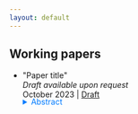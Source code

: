 ```yaml
---
layout: default
---
```


## Working papers

- "Paper title"    
_Draft available upon request_    
October 2023 | [Draft](../assets/papers/paper.pdf) 

    <details>
        <summary style="margin-top: -1.3em; cursor: pointer; color: #007BFF;">Abstract</summary>
        <p class="notice" style="margin-top:0 !important">
            This is the abstract of my paper.
        </p>
    </details>
